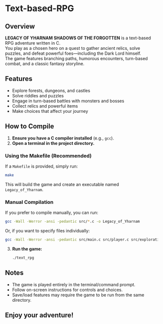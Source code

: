 # Text-based-RPG

## Overview

**LEGACY OF YHARNAM SHADOWS OF THE FORGOTTEN** is a text-based RPG adventure written in C.  
You play as a chosen hero on a quest to gather ancient relics, solve puzzles, and defeat powerful foes—including the Dark Lord himself.  
The game features branching paths, humorous encounters, turn-based combat, and a classic fantasy storyline.

## Features

- Explore forests, dungeons, and castles
- Solve riddles and puzzles
- Engage in turn-based battles with monsters and bosses
- Collect relics and powerful items
- Make choices that affect your journey

## How to Compile

1. **Ensure you have a C compiler installed** (e.g., `gcc`).
2. **Open a terminal in the project directory.**

### Using the Makefile (Recommended)

If a `Makefile` is provided, simply run:

```sh
make
```

This will build the game and create an executable named `Legacy_of_Yharnam`.

### Manual Compilation

If you prefer to compile manually, you can run:

```sh
gcc -Wall -Werror -ansi -pedantic src/*.c -o Legacy_of_Yharnam
```

Or, if you want to specify files individually:

```sh
gcc -Wall -Werror -ansi -pedantic src/main.c src/player.c src/exploration.c src/quests.c src/combat.c src/common.c src/save.c -o Legacy_of_Yharnam
```

3. **Run the game:**

   ```sh
   ./text_rpg
   ```

## Notes

- The game is played entirely in the terminal/command prompt.
- Follow on-screen instructions for controls and choices.
- Save/load features may require the game to be run from the same directory.

## Enjoy your adventure!